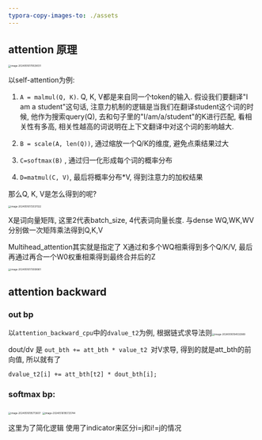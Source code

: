 ```yaml
---
typora-copy-images-to: ./assets
---
```


## attention 原理

<img src="/Users/sunminqi/code/github/trainLLM/src/operator/flash_attention/assets/image-20240516170029031.png" alt="image-20240516170029031" style="zoom: 33%;" />

以self-attention为例:

1. `A = malmul(Q, K)`. Q, K, V都是来自同一个token的输入. 假设我们要翻译"I am a student"这句话, 注意力机制的逻辑是当我们在翻译student这个词的时候, 他作为搜索query(Q), 去和句子里的"I/am/a/student"的K进行匹配, 看相关性有多高, 相关性越高的词说明在上下文翻译中对这个词的影响越大.  

2. `B = scale(A, len(Q))`, 通过缩放一个Q/K的维度, 避免点乘结果过大
3. `C=softmax(B)` , 通过归一化形成每个词的概率分布
4. `D=matmul(C, V)`, 最后将概率分布*V, 得到注意力的加权结果

那么Q, K, V是怎么得到的呢?

<img src="/Users/sunminqi/code/github/trainLLM/src/operator/flash_attention/assets/image-20240516172037022.png" alt="image-20240516172037022" style="zoom:33%;" />

X是词向量矩阵, 这里2代表batch_size, 4代表词向量长度. 与dense WQ,WK,WV分别做一次矩阵乘法得到Q,K,V

Multihead_attention其实就是指定了 X通过和多个WQ相乘得到多个Q/K/V, 最后再通过再合一个W0权重相乘得到最终合并后的Z

<img src="/Users/sunminqi/code/github/trainLLM/src/operator/flash_attention/assets/image-20240516173008961.png" alt="image-20240516173008961" style="zoom:33%;" />

## attention backward

### out bp

以`attention_backward_cpu`中的`dvalue_t2`为例, 根据链式求导法则<img src="/Users/sunminqi/code/github/trainLLM/src/operator/flash_attention/assets/image-20240516194532989.png" alt="image-20240516194532989" style="zoom:33%;" />

dout/dv 是 `out_bth += att_bth * value_t2 `对V求导, 得到的就是att_bth的前向值, 所以就有了

`dvalue_t2[i] += att_bth[t2] * dout_bth[i];`

### softmax bp:

<img src="/Users/sunminqi/code/github/trainLLM/src/operator/flash_attention/assets/image-20240516195713607.png" alt="image-20240516195713607" style="zoom:33%;" />

<img src="/Users/sunminqi/code/github/trainLLM/src/operator/flash_attention/assets/image-20240516195725744.png" alt="image-20240516195725744" style="zoom:33%;" />

这里为了简化逻辑 使用了indicator来区分i=j和i!=j的情况